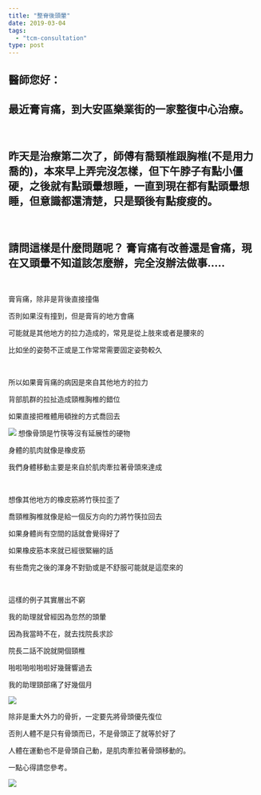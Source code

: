 ```yaml
---
title: "整脊後頭暈"
date: 2019-03-04
tags: 
  - "tcm-consultation"
type: post
---
```


## 醫師您好：

## 最近膏肓痛，到大安區樂業街的一家整復中心治療。

 

## 昨天是治療第二次了，師傅有喬頸椎跟胸椎(不是用力喬的)，本來早上弄完沒怎樣，但下午脖子有點小僵硬，之後就有點頭暈想睡，一直到現在都有點頭暈想睡，但意識都還清楚，只是頸後有點痠痠的。

 

## 請問這樣是什麼問題呢？ 膏肓痛有改善還是會痛，現在又頭暈不知道該怎麼辦，完全沒辦法做事.....

 

膏肓痛，除非是背後直接撞傷

否則如果沒有撞到，但是膏肓的地方會痛

可能就是其他地方的拉力造成的，常見是從上肢來或者是腰來的

比如坐的姿勢不正或是工作常常需要固定姿勢較久

 

所以如果膏肓痛的病因是來自其他地方的拉力

背部肌群的拉扯造成頸椎胸椎的錯位

如果直接把椎體用頓挫的方式喬回去

![](/images/uploads/intensiondesign-192x300.jpg) 想像骨頭是竹筷等沒有延展性的硬物

身體的肌肉就像是橡皮筋

我們身體移動主要是來自於肌肉牽拉著骨頭來達成

 

想像其他地方的橡皮筋將竹筷拉歪了

喬頸椎胸椎就像是給一個反方向的力將竹筷拉回去

如果身體尚有空間的話就會覺得好了

如果橡皮筋本來就已經很緊繃的話

有些喬完之後的渾身不對勁或是不舒服可能就是這麼來的

 

這樣的例子其實層出不窮

我的助理就曾經因為忽然的頭暈

因為我當時不在，就去找院長求診

院長二話不說就開個頸椎

啪啦啪啦啪啦好幾聲響過去

我的助理頸部痛了好幾個月

![](/images/uploads/後頸-300x169.jpg)

除非是重大外力的骨折，一定要先將骨頭優先復位

否則人體不是只有骨頭而已，不是骨頭正了就等於好了

人體在運動也不是骨頭自己動，是肌肉牽拉著骨頭移動的。

一點心得請您參考。

![](/images/uploads/脊椎-300x200.jpg)
